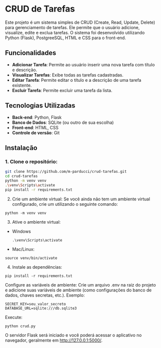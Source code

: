 # CRUD de Tarefas

Este projeto é um sistema simples de CRUD (Create, Read, Update, Delete) para gerenciamento de tarefas. Ele permite que o usuário adicione, visualize, edite e exclua tarefas. O sistema foi desenvolvido utilizando Python (Flask), PostgreeSQL, HTML e CSS para o front-end.

## Funcionalidades

- **Adicionar Tarefa**: Permite ao usuário inserir uma nova tarefa com título e descrição.
- **Visualizar Tarefas**: Exibe todas as tarefas cadastradas.
- **Editar Tarefa**: Permite editar o título e a descrição de uma tarefa existente.
- **Excluir Tarefa**: Permite excluir uma tarefa da lista.

## Tecnologias Utilizadas

- **Back-end**: Python, Flask
- **Banco de Dados**: SQLite (ou outro de sua escolha)
- **Front-end**: HTML, CSS
- **Controle de versão**: Git

## Instalação

### 1. Clone o repositório:

```bash
git clone https://github.com/m-parducci/crud-tarefas.git
cd crud-tarefas
python -m venv venv
.\venv\Scripts\activate
pip install -r requirements.txt
```

2. Crie um ambiente virtual:
Se você ainda não tem um ambiente virtual configurado, crie um utilizando o seguinte comando:
```
python -m venv venv
```
3. Ative o ambiente virtual:
- Windows
  ```
  .\venv\Scripts\activate
  ```
- Mac/Linux:
```
source venv/bin/activate

```
4. Instale as dependências:
```
pip install -r requirements.txt

``` 
Configure as variáveis de ambiente:
Crie um arquivo .env na raiz do projeto e adicione suas variáveis de ambiente (como configurações do banco de dados, chaves secretas, etc.). Exemplo:
``` 
SECRET_KEY=seu_valor_secreto
DATABASE_URL=sqlite:///db.sqlite3
``` 
Execute:
```
python crud.py
```
O servidor Flask será iniciado e você poderá acessar o aplicativo no navegador, geralmente em http://127.0.0.1:5000/.
